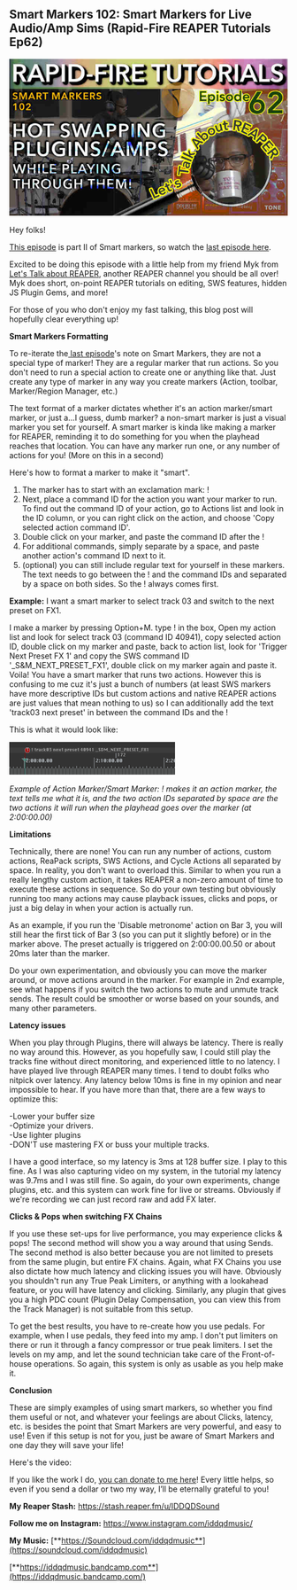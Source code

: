 ## Smart Markers 102: Smart Markers for Live Audio/Amp Sims (Rapid-Fire REAPER Tutorials Ep62)

![](/blog/rfrt/62/121.jpg)

Hey folks!

[This episode](https://youtu.be/88-aCc5dQ-k) is part II of Smart markers, so watch the [last episode here](https://youtu.be/Lu_Z5GFj0Ts).

Excited to be doing this episode with a little help from my friend Myk from [Let's Talk about REAPER](https://www.youtube.com/watch?v=ZynVR9bMSZc), another REAPER channel you should be all over! Myk does short, on-point REAPER tutorials on editing, SWS features, hidden JS Plugin Gems, and more!

For those of you who don't enjoy my fast talking, this blog post will hopefully clear everything up!

**Smart Markers Formatting**

To re-iterate the[ last episode](https://youtu.be/Lu_Z5GFj0Ts)'s note on Smart Markers, they are not a special type of marker! They are a regular marker that run actions. So you don't need to run a special action to create one or anything like that. Just create any type of marker in any way you create markers (Action, toolbar, Marker/Region Manager, etc.)

The text format of a marker dictates whether it's an action marker/smart marker, or just a...I guess, dumb marker? a non-smart marker is just a visual marker you set for yourself. A smart marker is kinda like making a marker for REAPER, reminding it to do something for you when the playhead reaches that location. You can have any marker run one, or any number of actions for you! (More on this in a second)

Here's how to format a marker to make it "smart".

1. The marker has to start with an exclamation mark: !
2. Next, place a command ID for the action you want your marker to run. To find out the command ID of your action, go to Actions list and look in the ID column, or you can right click on the action, and choose 'Copy selected action command ID'.
3. Double click on your marker, and paste the command ID after the !
4. For additional commands, simply separate by a space, and paste another action's command ID next to it.
5. (optional) you can still include regular text for yourself in these markers. The text needs to go between the ! and the command IDs and separated by a space on both sides. So the ! always comes first.

**Example:** I want a smart marker to select track 03 and switch to the next preset on FX1.

I make a marker by pressing Option+M. type ! in the box, Open my action list and look for select track 03 (command ID 40941), copy selected action ID, double click on my marker and paste, back to action list, look for 'Trigger Next Preset FX 1' and copy the SWS command ID '\_S&M_NEXT_PRESET_FX1', double click on my marker again and paste it. Voila! You have a smart marker that runs two actions. However this is confusing to me cuz it's just a bunch of numbers (at least SWS markers have more descriptive IDs but custom actions and native REAPER actions are just values that mean nothing to us) so I can additionally add the text 'track03 next preset' in between the command IDs and the !

This is what it would look like:

![](/blog/rfrt/62/122.png)

_Example of Action Marker/Smart Marker: ! makes it an action marker, the text tells me what it is, and the two action IDs separated by space are the two actions it will run when the playhead goes over the marker (at 2:00:00.00)_

**Limitations**

Technically, there are none! You can run any number of actions, custom actions, ReaPack scripts, SWS Actions, and Cycle Actions all separated by space. In reality, you don't want to overload this. Similar to when you run a really lengthy custom action, it takes REAPER a non-zero amount of time to execute these actions in sequence. So do your own testing but obviously running too many actions may cause playback issues, clicks and pops, or just a big delay in when your action is actually run.

As an example, if you run the 'Disable metronome' action on Bar 3, you will still hear the first tick of Bar 3 (so you can put it slightly before) or in the marker above. The preset actually is triggered on 2:00:00.00.50 or about 20ms later than the marker.

Do your own experimentation, and obviously you can move the marker around, or move actions around in the marker. For example in 2nd example, see what happens if you switch the two actions to mute and unmute track sends. The result could be smoother or worse based on your sounds, and many other parameters.

**Latency issues**

When you play through Plugins, there will always be latency. There is really no way around this. However, as you hopefully saw, I could still play the tracks fine without direct monitoring, and experienced little to no latency. I have played live through REAPER many times. I tend to doubt folks who nitpick over latency. Any latency below 10ms is fine in my opinion and near impossible to hear. If you have more than that, there are a few ways to optimize this:

-Lower your buffer size  
-Optimize your drivers.  
-Use lighter plugins  
-DON'T use mastering FX or buss your multiple tracks.

I have a good interface, so my latency is 3ms at 128 buffer size. I play to this fine. As I was also capturing video on my system, in the tutorial my latency was 9.7ms and I was still fine. So again, do your own experiments, change plugins, etc. and this system can work fine for live or streams. Obviously if we're recording we can just record raw and add FX later.

**Clicks & Pops when switching FX Chains**

If you use these set-ups for live performance, you may experience clicks & pops! The second method will show you a way around that using Sends. The second method is also better because you are not limited to presets from the same plugin, but entire FX chains. Again, what FX Chains you use also dictate how much latency and clicking issues you will have. Obviously you shouldn't run any True Peak Limiters, or anything with a lookahead feature, or you will have latency and clicking. Similarly, any plugin that gives you a high PDC count (Plugin Delay Compensation, you can view this from the Track Manager) is not suitable from this setup.

To get the best results, you have to re-create how you use pedals. For example, when I use pedals, they feed into my amp. I don't put limiters on there or run it through a fancy compressor or true peak limiters. I set the levels on my amp, and let the sound technician take care of the Front-of-house operations. So again, this system is only as usable as you help make it.

**Conclusion**

These are simply examples of using smart markers, so whether you find them useful or not, and whatever your feelings are about Clicks, latency, etc. is besides the point that Smart Markers are very powerful, and easy to use! Even if this setup is not for you, just be aware of Smart Markers and one day they will save your life!

Here's the video:

<youtube id="88-aCc5dQ-k"></youtube>

If you like the work I do, [you can donate to me here](http://www.buymeacoffee.com/iddqdsound)! Every little helps, so even if you send a dollar or two my way, I’ll be eternally grateful to you!

**My Reaper Stash:** <https://stash.reaper.fm/u/IDDQDSound>

**Follow me on Instagram:** <https://www.instagram.com/iddqdmusic/>

**My Music:** [**https://Soundcloud.com/iddqdmusic**](https://soundcloud.com/iddqdmusic)

[ ](https://soundcloud.com/iddqdmusic) [**https://iddqdmusic.bandcamp.com**](https://iddqdmusic.bandcamp.com/)  


